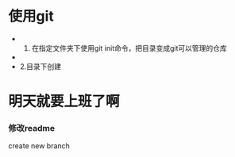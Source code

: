 # 使用git
* 1. 在指定文件夹下使用git init命令，把目录变成git可以管理的仓库
*  
* 2.目录下创建

# 明天就要上班了啊

### 修改readme

create new branch